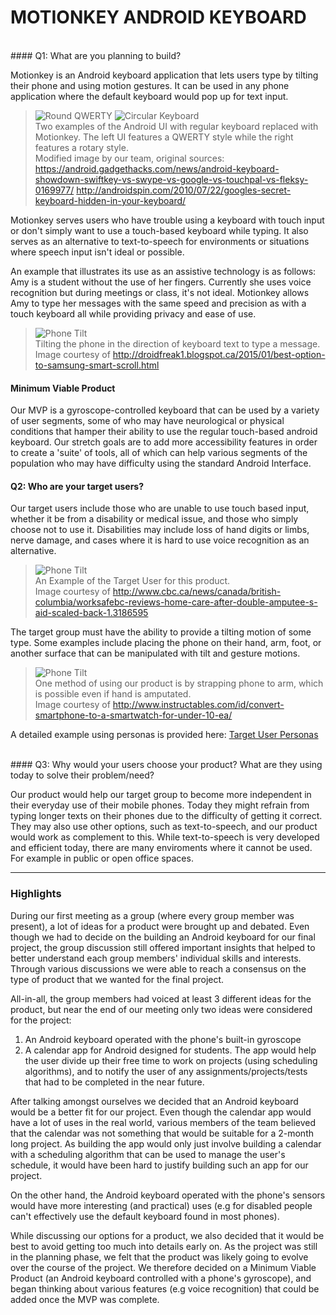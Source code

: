 # MOTIONKEY ANDROID KEYBOARD
<br />
#### Q1: What are you planning to build?

Motionkey is an Android keyboard application that lets users type by tilting their phone and using motion gestures. It can be used in any phone application where the default keyboard would pop up for text input.

>![Round QWERTY](./artifacts/deliverable_1/images/mockup2.jpg  "Keyboard UI") ![Circular Keyboard](./artifacts/deliverable_1/images/mockup.png  "Keyboard UI")<br />
>Two examples of the Android UI with regular keyboard replaced with Motionkey. The left UI features a QWERTY style while the right features a rotary style.<br />
Modified image by our team, original sources:
https://android.gadgethacks.com/news/android-keyboard-showdown-swiftkey-vs-swype-vs-google-vs-touchpal-vs-fleksy-0169977/
http://androidspin.com/2010/07/22/googles-secret-keyboard-hidden-in-your-keyboard/

Motionkey serves users who have trouble using a keyboard with touch input or don't simply want to use a touch-based keyboard while typing. It also serves as an alternative to text-to-speech for environments or situations where speech input isn't ideal or possible.

An example that illustrates its use as an assistive technology is as follows: Amy is a student without the use of her fingers. Currently she uses voice recognition but during meetings or class, it's not ideal. Motionkey allows Amy to type her messages with the same speed and precision as with a touch keyboard all while providing privacy and ease of use.

>![Phone Tilt](./artifacts/deliverable_1/images/phone_tilt_animation.gif  "Phone Tilt")<br />
>Tilting the phone in the direction of keyboard text to type a message.<br />
>Image courtesy of http://droidfreak1.blogspot.ca/2015/01/best-option-to-samsung-smart-scroll.html

#### Minimum Viable Product
Our MVP is a gyroscope-controlled keyboard that can be used by a variety of user segments, some of who may have neurological or physical conditions that hamper their ability to use the regular touch-based android keyboard. Our stretch goals are to add more accessibility features in order to create a 'suite' of tools, all of which can help various segments of the population who may have difficulty using the standard Android Interface. 
<br />

#### Q2: Who are your target users?

Our target users include those who are unable to use touch based input, whether it be from a disability or medical issue, and those who simply choose not to use it. Disabilities may include loss of hand digits or limbs, nerve damage, and cases where it is hard to use voice recognition as an alternative.

>![Phone Tilt](./artifacts/deliverable_1/images/target_user.jpg  "Amputee")<br />
>An Example of the Target User for this product.<br />
>Image courtesy of http://www.cbc.ca/news/canada/british-columbia/worksafebc-reviews-home-care-after-double-amputee-s-aid-scaled-back-1.3186595

The target group must have the ability to provide a tilting motion of some type. Some examples include placing the phone on their hand, arm, foot, or another surface that can be manipulated with tilt and gesture motions.

>![Phone Tilt](./artifacts/deliverable_1/images/wriststrap.jpg  "Wrist Strap")<br />
>One method of using our product is by strapping phone to arm, which is possible even if hand is amputated.<br />
>Image courtesy of http://www.instructables.com/id/convert-smartphone-to-a-smartwatch-for-under-10-ea/

A detailed example using personas is provided here:
[Target User Personas](./artifacts/deliverable_1/target_user_personas.md)

<br />
#### Q3: Why would your users choose your product? What are they using today to solve their problem/need?

Our product would help our target group to become more independent in their everyday use of their mobile phones. Today they might refrain from typing longer texts on their phones due to the difficulty of getting it correct.
They may also use other options, such as text-to-speech, and our product would work as complement to this. While text-to-speech is very developed and efficient today, there are many enviroments where it cannot be used. For example in public or open office spaces.

----

### Highlights

During our first meeting as a group (where every group member was present), a lot of ideas for a product were brought up and debated.  Even though we had to decide on the building an Android keyboard for our final project, the group discussion still offered important insights that helped to better understand each group members' individual skills and interests.
Through various discussions we were able to reach a consensus on the type of product that we wanted for the final project. 

All-in-all, the group members had voiced at least 3 different ideas for the product, but near the end of our meeting only two ideas were considered for the project:

1. An Android keyboard operated with the phone's built-in gyroscope
2. A calendar app for Android designed for students. The app would help the user divide up their free time to work on projects (using scheduling algorithms), and to notify the user of any assignments/projects/tests that had to be completed in the near future.

After talking amongst ourselves we decided that an Android keyboard would be a better fit for our project. Even though the calendar app would have a lot of uses in the real world, various members of the team believed that the calendar was not something that would be suitable for a 2-month long project. As building the app would only just involve building a calendar with a scheduling algorithm that can be used to manage the user's schedule, it would have been hard to justify building such an app for our project.

On the other hand, the Android keyboard operated with the phone's sensors would have more interesting (and practical) uses (e.g for disabled people can't effectively use the default keyboard found in most phones).

While discussing our options for a product, we also decided that it would be best to avoid getting too much into details early on.  As the project was still in the planning phase, we felt that the product was likely going to evolve over the course of the project. 
We therefore decided on a Minimum Viable Product (an Android keyboard controlled with a phone's gyroscope), and began thinking about various features (e.g voice recognition) that could be added once the MVP was complete.
